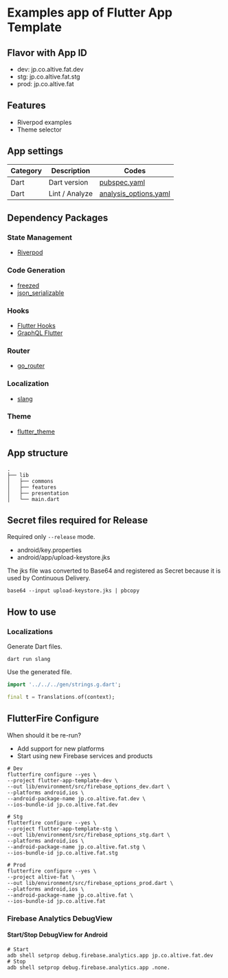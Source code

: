 # Examples app of Flutter App Template

## Flavor with App ID

- dev: jp.co.altive.fat.dev
- stg: jp.co.altive.fat.stg
- prod: jp.co.altive.fat

## Features

- Riverpod examples
- Theme selector

## App settings

| Category                                 | Description                | Codes                                            |
| ---------------------------------------- | -------------------------- | ------------------------------------------------ |
| Dart                                     | Dart version               | [pubspec.yaml](./pubspec.yaml)                   |
| Dart                                     | Lint / Analyze             | [analysis_options.yaml](./analysis_options.yaml) |

## Dependency Packages

### State Management

- [Riverpod](https://riverpod.dev/)

### Code Generation

- [freezed](https://pub.dev/packages/freezed)
- [json_serializable](https://pub.dev/packages/json_serializable)

### Hooks

- [Flutter Hooks](https://pub.dev/packages/flutter_hooks)
- [GraphQL Flutter](https://pub.dev/packages/graphql_flutter)

### Router

- [go_router](https://pub.dev/packages/go_router)

### Localization

- [slang](https://pub.dev/packages/slang)

### Theme

- [flutter_theme](https://pub.dev/packages/flutter_theme)

## App structure

```shell
.
├── lib
│   ├── commons
│   ├── features
│   ├── presentation
│   └── main.dart
```

## Secret files required for Release

Required only `--release` mode.

- android/key.properties
- android/app/upload-keystore.jks

The jks file was converted to Base64 and registered as Secret because it is used by Continuous Delivery.

```
base64 --input upload-keystore.jks | pbcopy
```

## How to use

### Localizations

Generate Dart files.

```shell
dart run slang
```

Use the generated file.

```dart
import '../../../gen/strings.g.dart';

final t = Translations.of(context);
```

## FlutterFire Configure

When should it be re-run?

- Add support for new platforms
- Start using new Firebase services and products

```shell
# Dev
flutterfire configure --yes \
--project flutter-app-template-dev \
--out lib/environment/src/firebase_options_dev.dart \
--platforms android,ios \
--android-package-name jp.co.altive.fat.dev \
--ios-bundle-id jp.co.altive.fat.dev

# Stg
flutterfire configure --yes \
--project flutter-app-template-stg \
--out lib/environment/src/firebase_options_stg.dart \
--platforms android,ios \
--android-package-name jp.co.altive.fat.stg \
--ios-bundle-id jp.co.altive.fat.stg

# Prod
flutterfire configure --yes \
--project altive-fat \
--out lib/environment/src/firebase_options_prod.dart \
--platforms android,ios \
--android-package-name jp.co.altive.fat \
--ios-bundle-id jp.co.altive.fat
```

### Firebase Analytics DebugView

#### Start/Stop DebugView for Android

```shell
# Start
adb shell setprop debug.firebase.analytics.app jp.co.altive.fat.dev
# Stop
adb shell setprop debug.firebase.analytics.app .none.
```
